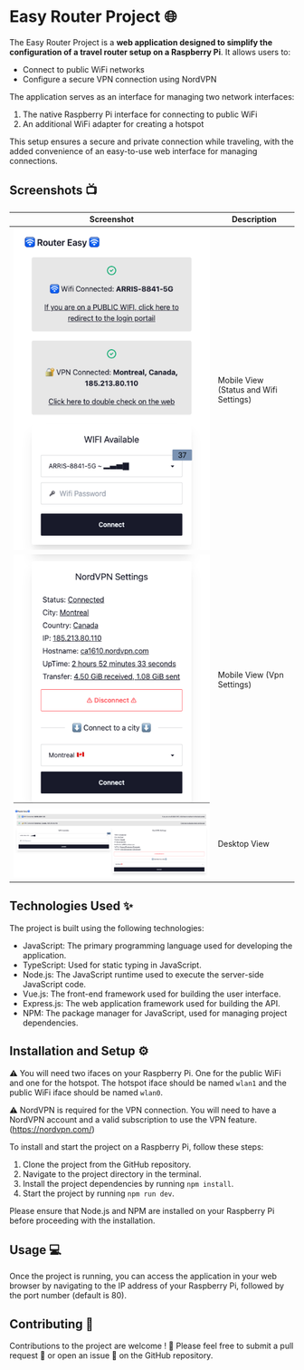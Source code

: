 # Easy Router Project 🌐
The Easy Router Project is a **web application designed to simplify the configuration of a travel router setup on a Raspberry Pi**. It allows users to:  
- Connect to public WiFi networks
- Configure a secure VPN connection using NordVPN


The application serves as an interface for managing two network interfaces:  

1. The native Raspberry Pi interface for connecting to public WiFi
2. An additional WiFi adapter for creating a hotspot

This setup ensures a secure and private connection while traveling, with the added convenience of an easy-to-use web interface for managing connections.

## Screenshots 📺

| Screenshot                           | Description                            |
|--------------------------------------|----------------------------------------|
| ![Mobile Screen 1](doc/mobile_1.png) | Mobile View (Status and Wifi Settings) |
| ![Mobile Screen 2](doc/mobile_2.png) | Mobile View (Vpn Settings)             |
| ![Desktop Screen](doc/desktop.png)     | Desktop View                           |

## Technologies Used ✨

The project is built using the following technologies:

- JavaScript: The primary programming language used for developing the application.
- TypeScript: Used for static typing in JavaScript.
- Node.js: The JavaScript runtime used to execute the server-side JavaScript code.
- Vue.js: The front-end framework used for building the user interface.
- Express.js: The web application framework used for building the API.
- NPM: The package manager for JavaScript, used for managing project dependencies.

## Installation and Setup ⚙️

⚠️ You will need two ifaces on your Raspberry Pi. One for the public WiFi and one for the hotspot. The hotspot iface should be named `wlan1` and the public WiFi iface should be named `wlan0`.

⚠️ NordVPN is required for the VPN connection. You will need to have a NordVPN account and a valid subscription to use the VPN feature. (https://nordvpn.com/)

To install and start the project on a Raspberry Pi, follow these steps:

1. Clone the project from the GitHub repository.
2. Navigate to the project directory in the terminal.
3. Install the project dependencies by running `npm install`.
4. Start the project by running `npm run dev`.

Please ensure that Node.js and NPM are installed on your Raspberry Pi before proceeding with the installation.

## Usage 💻

Once the project is running, you can access the application in your web browser by navigating to the IP address of your Raspberry Pi, followed by the port number (default is 80).

## Contributing 🤝

Contributions to the project are welcome ! 🚀 Please feel free to submit a pull request 🔀 or open an issue 🐛 on the GitHub repository.

